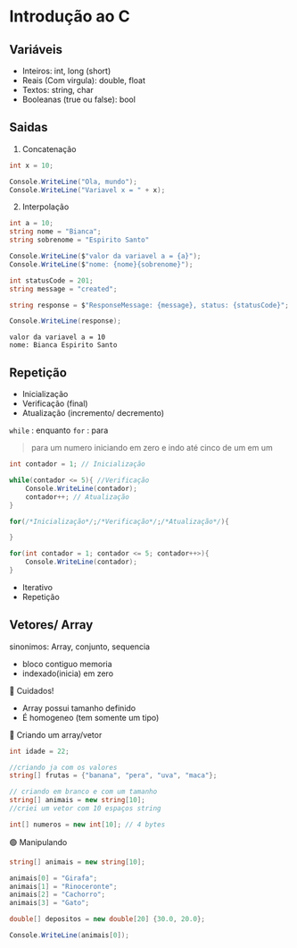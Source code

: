 # Introdução ao C

## Variáveis

- Inteiros: int, long (short)
- Reais (Com virgula): double, float
- Textos: string, char
- Booleanas (true ou false): bool

## Saidas

 1. Concatenação

 ```cs
 int x = 10;

 Console.WriteLine("Ola, mundo");
 Console.WriteLine("Variavel x = " + x);
 ```
 2. Interpolação

 ```cs
 int a = 10;
 string nome = "Bianca";
 string sobrenome = "Espirito Santo"
 
 Console.WriteLine($"valor da variavel a = {a}");
 Console.WriteLine($"nome: {nome}{sobrenome}");

 int statusCode = 201;
 string message = "created";

 string response = $"ResponseMessage: {message}, status: {statusCode}";

 Console.WriteLine(response);
 ```
 ```
 valor da variavel a = 10
 nome: Bianca Espirito Santo
 ```

 ## Repetição
 - Inicialização
 - Verificação (final)
 - Atualização (incremento/ decremento)

`while` : enquanto
`for` : para

> para um numero iniciando em zero e indo até cinco de um em um

```cs
int contador = 1; // Inicialização

while(contador <= 5){ //Verificação
    Console.WriteLine(contador);
    contador++; // Atualização
}
```

```cs
for(/*Inicialização*/;/*Verificação*/;/*Atualização*/){

}
```
```cs
for(int contador = 1; contador <= 5; contador++>){
    Console.WriteLine(contador);
}
```

- Iterativo
- Repetição

## Vetores/ Array

sinonimos: Array, conjunto, sequencia

- bloco contiguo memoria
- indexado(inicia) em zero


🔴 Cuidados!

- Array possui tamanho definido
- É homogeneo (tem somente um tipo)

🔵 Criando um array/vetor

```cs
int idade = 22;

//criando ja com os valores
string[] frutas = {"banana", "pera", "uva", "maca"};

// criando em branco e com um tamanho
string[] animais = new string[10];
//criei um vetor com 10 espaços string

int[] numeros = new int[10]; // 4 bytes
``` 

🟢 Manipulando

```cs
string[] animais = new string[10];

animais[0] = "Girafa";
animais[1] = "Rinoceronte";
animais[2] = "Cachorro";
animais[3] = "Gato";

double[] depositos = new double[20] {30.0, 20.0};

Console.WriteLine(animais[0]);
```